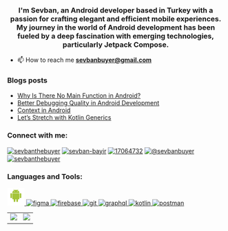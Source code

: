 
<h3 align="center">I'm Sevban, an Android developer based in Turkey with a passion for crafting elegant and efficient mobile experiences. My journey in the world of Android development has been fueled by a deep fascination with emerging technologies, particularly Jetpack Compose.</h3>

- 📫 How to reach me **sevbanbuyer@gmail.com**

### Blogs posts
<!-- BLOG-POST-LIST:START -->
- [Why Is There No Main Function in Android?](https://medium.com/@sevbanbuyer/why-is-there-no-main-function-in-android-1198032a5a15?source=rss-9068688d7005------2)
- [Better Debugging Quality in Android Development](https://medium.com/@sevbanbuyer/better-debugging-quality-in-android-development-4dda79483225?source=rss-9068688d7005------2)
- [Context in Android](https://medium.com/@sevbanbuyer/context-in-android-97eda93dc777?source=rss-9068688d7005------2)
- [Let’s Stretch with Kotlin Generics](https://medium.com/@sevbanbuyer/lets-stretch-with-kotlin-generics-d721dad9e012?source=rss-9068688d7005------2)
<!-- BLOG-POST-LIST:END -->

<h3 align="left">Connect with me:</h3>
<p align="left">
<a href="https://twitter.com/sevbanthebuyer" target="blank"><img align="center" src="https://raw.githubusercontent.com/rahuldkjain/github-profile-readme-generator/master/src/images/icons/Social/twitter.svg" alt="sevbanthebuyer" height="30" width="40" /></a>
<a href="https://linkedin.com/in/sevban-bayir" target="blank"><img align="center" src="https://raw.githubusercontent.com/rahuldkjain/github-profile-readme-generator/master/src/images/icons/Social/linked-in-alt.svg" alt="sevban-bayir" height="30" width="40" /></a>
<a href="https://stackoverflow.com/users/17064732" target="blank"><img align="center" src="https://raw.githubusercontent.com/rahuldkjain/github-profile-readme-generator/master/src/images/icons/Social/stack-overflow.svg" alt="17064732" height="30" width="40" /></a>
<a href="https://medium.com/@sevbanbuyer" target="blank"><img align="center" src="https://raw.githubusercontent.com/rahuldkjain/github-profile-readme-generator/master/src/images/icons/Social/medium.svg" alt="@sevbanbuyer" height="30" width="40" /></a>
<a href="https://www.leetcode.com/sevbanthebuyer" target="blank"><img align="center" src="https://raw.githubusercontent.com/rahuldkjain/github-profile-readme-generator/master/src/images/icons/Social/leet-code.svg" alt="sevbanthebuyer" height="30" width="40" /></a>
</p>

<h3 align="left">Languages and Tools:</h3>
<p align="left"> <a href="https://developer.android.com" target="_blank" rel="noreferrer"> <img src="https://raw.githubusercontent.com/devicons/devicon/master/icons/android/android-original-wordmark.svg" alt="android" width="40" height="40"/> </a> <a href="https://www.figma.com/" target="_blank" rel="noreferrer"> <img src="https://www.vectorlogo.zone/logos/figma/figma-icon.svg" alt="figma" width="40" height="40"/> </a> <a href="https://firebase.google.com/" target="_blank" rel="noreferrer"> <img src="https://www.vectorlogo.zone/logos/firebase/firebase-icon.svg" alt="firebase" width="40" height="40"/> </a> <a href="https://git-scm.com/" target="_blank" rel="noreferrer"> <img src="https://www.vectorlogo.zone/logos/git-scm/git-scm-icon.svg" alt="git" width="40" height="40"/> </a> <a href="https://graphql.org" target="_blank" rel="noreferrer"> <img src="https://www.vectorlogo.zone/logos/graphql/graphql-icon.svg" alt="graphql" width="40" height="40"/> </a> <a href="https://kotlinlang.org" target="_blank" rel="noreferrer"> <img src="https://www.vectorlogo.zone/logos/kotlinlang/kotlinlang-icon.svg" alt="kotlin" width="40" height="40"/> </a> <a href="https://postman.com" target="_blank" rel="noreferrer"> <img src="https://www.vectorlogo.zone/logos/getpostman/getpostman-icon.svg" alt="postman" width="40" height="40"/> </a> </p>


<table>
    <tr>
        <td colspan="2" rowspan="2">
        <a href="https://github-readme-stats.vercel.app/api?username=sevbanbayir&count_private=true&hide_border=true&show_icons=true&theme=radical">
        <img src="https://github-readme-stats-sigma-five.vercel.app/api?username=sevbanbayir&count_private=true&hide_border=true&show_icons=true&theme=radical">
        </a>
        </td>
        <td colspan="2" rowspan="2">
        <a href="https://github-readme-streak-stats.herokuapp.com/?user=sevbanbayir&hide_border=true&theme=radical">
        <img src="https://github-readme-streak-stats.herokuapp.com/?user=sevbanbayir&hide_border=true&theme=radical">
        </a>
        </td>
    </tr>
</table>
